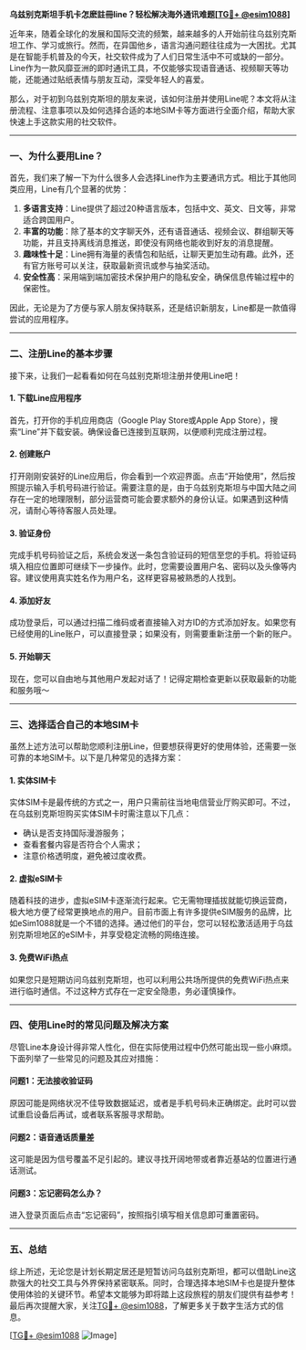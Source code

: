 **乌兹别克斯坦手机卡怎麽註冊line？轻松解决海外通讯难题[[TG💪+ @esim1088](https://t.me/s/esim1088)]**

近年来，随着全球化的发展和国际交流的频繁，越来越多的人开始前往乌兹别克斯坦工作、学习或旅行。然而，在异国他乡，语言沟通问题往往成为一大困扰。尤其是在智能手机普及的今天，社交软件成为了人们日常生活中不可或缺的一部分。Line作为一款风靡亚洲的即时通讯工具，不仅能够实现语音通话、视频聊天等功能，还能通过贴纸表情与朋友互动，深受年轻人的喜爱。

那么，对于初到乌兹别克斯坦的朋友来说，该如何注册并使用Line呢？本文将从注册流程、注意事项以及如何选择合适的本地SIM卡等方面进行全面介绍，帮助大家快速上手这款实用的社交软件。

---

### 一、为什么要用Line？

首先，我们来了解一下为什么很多人会选择Line作为主要通讯方式。相比于其他同类应用，Line有几个显著的优势：

1. **多语言支持**：Line提供了超过20种语言版本，包括中文、英文、日文等，非常适合跨国用户。
2. **丰富的功能**：除了基本的文字聊天外，还有语音通话、视频会议、群组聊天等功能，并且支持离线消息推送，即使没有网络也能收到好友的消息提醒。
3. **趣味性十足**：Line拥有海量的表情包和贴纸，让聊天更加生动有趣。此外，还有官方账号可以关注，获取最新资讯或参与抽奖活动。
4. **安全性高**：采用端到端加密技术保护用户的隐私安全，确保信息传输过程中的保密性。

因此，无论是为了方便与家人朋友保持联系，还是结识新朋友，Line都是一款值得尝试的应用程序。

---

### 二、注册Line的基本步骤

接下来，让我们一起看看如何在乌兹别克斯坦注册并使用Line吧！

#### 1. 下载Line应用程序
首先，打开你的手机应用商店（Google Play Store或Apple App Store），搜索“Line”并下载安装。确保设备已连接到互联网，以便顺利完成注册过程。

#### 2. 创建账户
打开刚刚安装好的Line应用后，你会看到一个欢迎界面。点击“开始使用”，然后按照提示输入手机号码进行验证。需要注意的是，由于乌兹别克斯坦与中国大陆之间存在一定的地理限制，部分运营商可能会要求额外的身份认证。如果遇到这种情况，请耐心等待客服人员处理。

#### 3. 验证身份
完成手机号码验证之后，系统会发送一条包含验证码的短信至您的手机。将验证码填入相应位置即可继续下一步操作。此时，您需要设置用户名、密码以及头像等内容。建议使用真实姓名作为用户名，这样更容易被熟悉的人找到。

#### 4. 添加好友
成功登录后，可以通过扫描二维码或者直接输入对方ID的方式添加好友。如果您有已经使用的Line账户，可以直接登录；如果没有，则需要重新注册一个新的账户。

#### 5. 开始聊天
现在，您可以自由地与其他用户发起对话了！记得定期检查更新以获取最新的功能和服务哦～

---

### 三、选择适合自己的本地SIM卡

虽然上述方法可以帮助您顺利注册Line，但要想获得更好的使用体验，还需要一张可靠的本地SIM卡。以下是几种常见的选择方案：

#### 1. 实体SIM卡
实体SIM卡是最传统的方式之一，用户只需前往当地电信营业厅购买即可。不过，在乌兹别克斯坦购买实体SIM卡时需注意以下几点：
   - 确认是否支持国际漫游服务；
   - 查看套餐内容是否符合个人需求；
   - 注意价格透明度，避免被过度收费。

#### 2. 虚拟eSIM卡
随着科技的进步，虚拟eSIM卡逐渐流行起来。它无需物理插拔就能切换运营商，极大地方便了经常更换地点的用户。目前市面上有许多提供eSIM服务的品牌，比如eSim1088就是一个不错的选择。通过他们的平台，您可以轻松激活适用于乌兹别克斯坦地区的eSIM卡，并享受稳定流畅的网络连接。

#### 3. 免费WiFi热点
如果您只是短期访问乌兹别克斯坦，也可以利用公共场所提供的免费WiFi热点来进行临时通信。不过这种方式存在一定安全隐患，务必谨慎操作。

---

### 四、使用Line时的常见问题及解决方案

尽管Line本身设计得非常人性化，但在实际使用过程中仍然可能出现一些小麻烦。下面列举了一些常见的问题及其应对措施：

#### 问题1：无法接收验证码
原因可能是网络状况不佳导致数据延迟，或者是手机号码未正确绑定。此时可以尝试重启设备后再试，或者联系客服寻求帮助。

#### 问题2：语音通话质量差
这可能是因为信号覆盖不足引起的。建议寻找开阔地带或者靠近基站的位置进行通话测试。

#### 问题3：忘记密码怎么办？
进入登录页面后点击“忘记密码”，按照指引填写相关信息即可重置密码。

---

### 五、总结

综上所述，无论您是计划长期定居还是短暂访问乌兹别克斯坦，都可以借助Line这款强大的社交工具与外界保持紧密联系。同时，合理选择本地SIM卡也是提升整体使用体验的关键环节。希望本文能够为即将踏上这段旅程的朋友们提供有益参考！最后再次提醒大家，关注[TG💪+ @esim1088](https://t.me/s/esim1088)，了解更多关于数字生活方式的信息。

[[TG💪+ @esim1088](https://t.me/s/esim1088) ![Image](https://i.postimg.cc/4NQfJmqS/Snipaste-2025-05-13-00-14-12.png)]